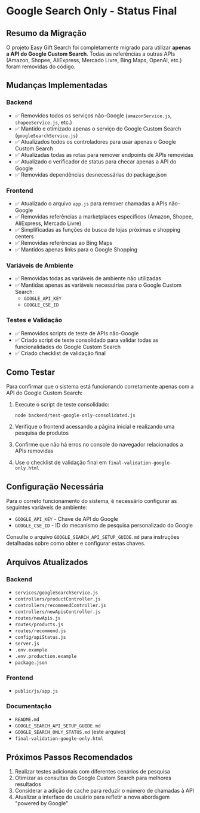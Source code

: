 # Google Search Only - Status Final

## Resumo da Migração

O projeto Easy Gift Search foi completamente migrado para utilizar **apenas a API do Google Custom Search**. Todas as referências a outras APIs (Amazon, Shopee, AliExpress, Mercado Livre, Bing Maps, OpenAI, etc.) foram removidas do código.

## Mudanças Implementadas

### Backend

- ✅ Removidos todos os serviços não-Google (`amazonService.js`, `shopeeService.js`, etc.)
- ✅ Mantido e otimizado apenas o serviço do Google Custom Search (`googleSearchService.js`)
- ✅ Atualizados todos os controladores para usar apenas o Google Custom Search
- ✅ Atualizadas todas as rotas para remover endpoints de APIs removidas
- ✅ Atualizado o verificador de status para checar apenas a API do Google
- ✅ Removidas dependências desnecessárias do package.json

### Frontend

- ✅ Atualizado o arquivo `app.js` para remover chamadas a APIs não-Google
- ✅ Removidas referências a marketplaces específicos (Amazon, Shopee, AliExpress, Mercado Livre)
- ✅ Simplificadas as funções de busca de lojas próximas e shopping centers
- ✅ Removidas referências ao Bing Maps
- ✅ Mantidos apenas links para o Google Shopping

### Variáveis de Ambiente

- ✅ Removidas todas as variáveis de ambiente não utilizadas
- ✅ Mantidas apenas as variáveis necessárias para o Google Custom Search:
  - `GOOGLE_API_KEY`
  - `GOOGLE_CSE_ID`

### Testes e Validação

- ✅ Removidos scripts de teste de APIs não-Google
- ✅ Criado script de teste consolidado para validar todas as funcionalidades do Google Custom Search
- ✅ Criado checklist de validação final

## Como Testar

Para confirmar que o sistema está funcionando corretamente apenas com a API do Google Custom Search:

1. Execute o script de teste consolidado:
   ```
   node backend/test-google-only-consolidated.js
   ```

2. Verifique o frontend acessando a página inicial e realizando uma pesquisa de produtos
   
3. Confirme que não há erros no console do navegador relacionados a APIs removidas

4. Use o checklist de validação final em `final-validation-google-only.html`

## Configuração Necessária

Para o correto funcionamento do sistema, é necessário configurar as seguintes variáveis de ambiente:

- `GOOGLE_API_KEY` - Chave de API do Google
- `GOOGLE_CSE_ID` - ID do mecanismo de pesquisa personalizado do Google

Consulte o arquivo `GOOGLE_SEARCH_API_SETUP_GUIDE.md` para instruções detalhadas sobre como obter e configurar estas chaves.

## Arquivos Atualizados

### Backend
- `services/googleSearchService.js`
- `controllers/productController.js`
- `controllers/recommendController.js`
- `controllers/newApisController.js`
- `routes/newApis.js`
- `routes/products.js`
- `routes/recommend.js`
- `config/apiStatus.js`
- `server.js`
- `.env.example`
- `.env.production.example`
- `package.json`

### Frontend
- `public/js/app.js`

### Documentação
- `README.md`
- `GOOGLE_SEARCH_API_SETUP_GUIDE.md`
- `GOOGLE_SEARCH_ONLY_STATUS.md` (este arquivo)
- `final-validation-google-only.html`

## Próximos Passos Recomendados

1. Realizar testes adicionais com diferentes cenários de pesquisa
2. Otimizar as consultas do Google Custom Search para melhores resultados
3. Considerar a adição de cache para reduzir o número de chamadas à API
4. Atualizar a interface do usuário para refletir a nova abordagem "powered by Google"
